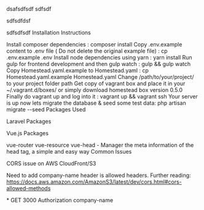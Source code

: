 
dsafsdfsdf
sdfsdf

sdfsdfdsf

sdfsdfsdf
Installation Instructions

Install composer dependencies : composer install
Copy .env.example content to .env file ( Do not delete the original example file) : cp .env.example .env
Install node dependencies using yarn : yarn install
Run gulp for frontend development and then gulp watch : gulp && gulp watch
Copy Homestead.yaml.example to Homestead.yaml : cp Homestead.yaml.example Homestead.yaml
Change /path/to/your/project/ to your project folder path
Get copy of vagrant box and place it in your ~/.vagrant.d/boxes/ or simply download homestead box version 0.5.0
Finally do vagrant up and log into it : vagrant up && vagrant ssh
Your server is up now lets migrate the database & seed some test data: php artisan migrate --seed
Packages Used

Laravel Packages

Vue.js Packages

vue-router
vue-resource
vue-head - Manager the meta information of the head tag, a simple and easy way
Common Issues

CORS issue on AWS CloudFront/S3

Need to add company-name header is allowed headers. Further reading: https://docs.aws.amazon.com/AmazonS3/latest/dev/cors.html#cors-allowed-methods

<?xml version="1.0" encoding="UTF-8"?>
<CORSConfiguration xmlns="http://s3.amazonaws.com/doc/2006-03-01/">
    <CORSRule>
        <AllowedOrigin>*</AllowedOrigin>
        <AllowedMethod>GET</AllowedMethod>
        <MaxAgeSeconds>3000</MaxAgeSeconds>
        <AllowedHeader>Authorization</AllowedHeader>
        <AllowedHeader>company-name</AllowedHeader>
    </CORSRule>
</CORSConfiguration>

